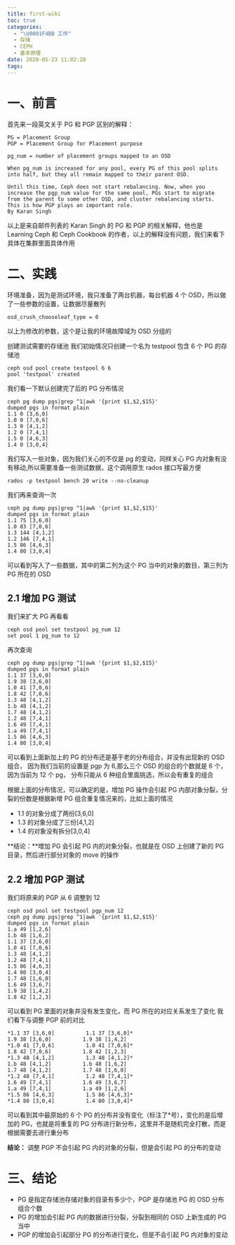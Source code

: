 ```yaml
---
title: first-wiki
toc: true
categories:
  - "\U0001F4BB 工作"
  - 存储
  - CEPH
  - 基本原理
date: 2020-05-23 11:02:28
tags:
---
```


# 一、前言
首先来一段英文关于 PG 和 PGP 区别的解释：
```plain
PG = Placement Group
PGP = Placement Group for Placement purpose

pg_num = number of placement groups mapped to an OSD

When pg_num is increased for any pool, every PG of this pool splits into half, but they all remain mapped to their parent OSD.

Until this time, Ceph does not start rebalancing. Now, when you increase the pgp_num value for the same pool, PGs start to migrate from the parent to some other OSD, and cluster rebalancing starts. This is how PGP plays an important role.
By Karan Singh
```
以上是来自邮件列表的 Karan Singh 的 PG 和 PGP 的相关解释，他也是 Learning Ceph 和 Ceph Cookbook 的作者，以上的解释没有问题，我们来看下具体在集群里面具体作用

# 二、实践
环境准备，因为是测试环境，我只准备了两台机器，每台机器 4 个 OSD，所以做了一些参数的设置，让数据尽量散列
```plain
osd_crush_chooseleaf_type = 0
```
以上为修改的参数，这个是让我的环境故障域为 OSD 分组的

创建测试需要的存储池
我们初始情况只创建一个名为 testpool 包含 6 个 PG 的存储池
```plain
ceph osd pool create testpool 6 6
pool 'testpool' created
```
我们看一下默认创建完了后的 PG 分布情况
```plain
ceph pg dump pgs|grep ^1|awk '{print $1,$2,$15}'
dumped pgs in format plain
1.1 0 [3,6,0]
1.0 0 [7,0,6]
1.3 0 [4,1,2]
1.2 0 [7,4,1]
1.5 0 [4,6,3]
1.4 0 [3,0,4]
```
我们写入一些对象，因为我们关心的不仅是 pg 的变动，同样关心 PG 内对象有没有移动,所以需要准备一些测试数据，这个调用原生 rados 接口写最方便
```plain
rados -p testpool bench 20 write --no-cleanup
```
我们再来查询一次
```plain
ceph pg dump pgs|grep ^1|awk '{print $1,$2,$15}'
dumped pgs in format plain
1.1 75 [3,6,0]
1.0 83 [7,0,6]
1.3 144 [4,1,2]
1.2 146 [7,4,1]
1.5 86 [4,6,3]
1.4 80 [3,0,4]
```
可以看到写入了一些数据，其中的第二列为这个 PG 当中的对象的数目，第三列为 PG 所在的 OSD

## 2.1 增加 PG 测试
我们来扩大 PG 再看看
```plain
ceph osd pool set testpool pg_num 12
set pool 1 pg_num to 12
```
再次查询
```plain
ceph pg dump pgs|grep ^1|awk '{print $1,$2,$15}'
dumped pgs in format plain
1.1 37 [3,6,0]
1.9 38 [3,6,0]
1.0 41 [7,0,6]
1.8 42 [7,0,6]
1.3 48 [4,1,2]
1.b 48 [4,1,2]
1.7 48 [4,1,2]
1.2 48 [7,4,1]
1.6 49 [7,4,1]
1.a 49 [7,4,1]
1.5 86 [4,6,3]
1.4 80 [3,0,4]
```
可以看到上面新加上的 PG 的分布还是基于老的分布组合，并没有出现新的 OSD 组合，
因为我们当前的设置是 pgp 为 6,那么三个 OSD 的组合的个数就是 6 个，因为当前为 12 个 pg，
分布只能从 6 种组合里面挑选，所以会有重复的组合

根据上面的分布情况，可以确定的是，增加 PG 操作会引起 PG 内部对象分裂，分裂的份数是根据新增 PG 组合重复情况来的，比如上面的情况
 - 1.1 的对象分成了两份[3,6,0]
 - 1.3 的对象分成了三份[4,1,2]
 - 1.4 的对象没有拆分[3,0,4]

**结论：**增加 PG 会引起 PG 内的对象分裂，也就是在 OSD 上创建了新的 PG 目录，然后进行部分对象的 move 的操作

## 2.2 增加 PGP 测试
我们将原来的 PGP 从 6 调整到 12
```plain
ceph osd pool set testpool pgp_num 12
ceph pg dump pgs|grep ^1|awk '{print $1,$2,$15}'
dumped pgs in format plain
1.a 49 [1,2,6]
1.b 48 [1,6,2]
1.1 37 [3,6,0]
1.0 41 [7,0,6]
1.3 48 [4,1,2]
1.2 48 [7,4,1]
1.5 86 [4,6,3]
1.4 80 [3,0,4]
1.7 48 [1,6,0]
1.6 49 [3,6,7]
1.9 38 [1,4,2]
1.8 42 [1,2,3]
```
可以看到 PG 里面的对象并没有发生变化，而 PG 所在的对应关系发生了变化
我们看下与调整 PGP 前的对比
```plain
*1.1 37 [3,6,0]          1.1 37 [3,6,0]*
1.9 38 [3,6,0]          1.9 38 [1,4,2]
*1.0 41 [7,0,6]          1.0 41 [7,0,6]*
1.8 42 [7,0,6]          1.8 42 [1,2,3]
*1.3 48 [4,1,2]          1.3 48 [4,1,2]*
1.b 48 [4,1,2]          1.b 48 [1,6,2]
1.7 48 [4,1,2]          1.7 48 [1,6,0]
*1.2 48 [7,4,1]          1.2 48 [7,4,1]*
1.6 49 [7,4,1]          1.6 49 [3,6,7]
1.a 49 [7,4,1]          1.a 49 [1,2,6]
*1.5 86 [4,6,3]          1.5 86 [4,6,3]*
*1.4 80 [3,0,4]          1.4 80 [3,0,4]*
```
可以看到其中最原始的 6 个 PG 的分布并没有变化（标注了*号），变化的是后增加的 PG，也就是将重复的 PG 分布进行新分布，这里并不是随机完全打散，而是根据需要去进行重分布

**结论：** 调整 PGP 不会引起 PG 内的对象的分裂，但是会引起 PG 的分布的变动

# 三、结论
 - PG 是指定存储池存储对象的目录有多少个，PGP 是存储池 PG 的 OSD 分布组合个数
 - PG 的增加会引起 PG 内的数据进行分裂，分裂到相同的 OSD 上新生成的 PG 当中
 - PGP 的增加会引起部分 PG 的分布进行变化，但是不会引起 PG 内对象的变动
